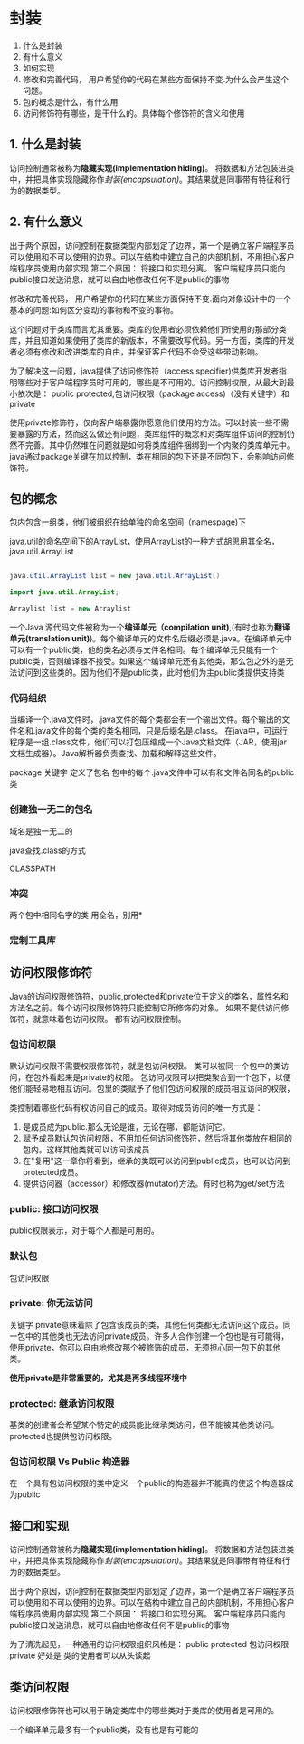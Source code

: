 # 封装

1. 什么是封装
2. 有什么意义
3. 如何实现
4. 修改和完善代码， 用户希望你的代码在某些方面保持不变.为什么会产生这个问题。
5. 包的概念是什么，有什么用
6. 访问修饰符有哪些，是干什么的。具体每个修饰符的含义和使用

## 1. 什么是封装
访问控制通常被称为**隐藏实现(implementation hiding)**。 将数据和方法包装进类中，并把具体实现隐藏称作*封装(encapsulation)*。其结果就是同事带有特征和行为的数据类型。


## 2. 有什么意义
出于两个原因，访问控制在数据类型内部划定了边界，第一个是确立客户端程序员可以使用和不可以使用的边界。可以在结构中建立自己的内部机制，不用担心客户端程序员使用内部实现
第二个原因： 将接口和实现分离。 客户端程序员只能向public接口发送消息，就可以自由地修改任何不是public的事物

修改和完善代码， 用户希望你的代码在某些方面保持不变.面向对象设计中的一个基本的问题:如何区分变动的事物和不变的事物。

这个问题对于类库而言尤其重要。类库的使用者必须依赖他们所使用的那部分类库，并且知道如果使用了类库的新版本，不需要改写代码。另一方面，类库的开发者必须有修改和改进类库的自由，并保证客户代码不会受这些带动影响。

为了解决这一问题，java提供了访问修饰符（access specifier)供类库开发者指明哪些对于客户端程序员时可用的，哪些是不可用的。访问控制权限，从最大到最小依次是： 
public protected,包访问权限（package access)（没有关键字）和private

使用private修饰符，仅向客户端暴露你愿意他们使用的方法。可以封装一些不需要暴露的方法，然而这么做还有问题，类库组件的概念和对类库组件访问的控制仍然不完善。其中仍然堆在问题就是如何将类库组件捆绑到一个内聚的类库单元中。java通过package关键在加以控制，类在相同的包下还是不同包下，会影响访问修饰符。

## 包的概念

包内包含一组类，他们被组织在给单独的命名空间（namespage)下

java.util的命名空间下的ArrayList，使用ArrayList的一种方式胡思用其全名，java.util.ArrayList

```java

java.util.ArrayList list = new java.util.ArrayList()
```

```java
import java.util.ArrayList;

Arraylist list = new Arraylist
```

一个Java 源代码文件被称为一个**编译单元（compilation unit)**,(有时也称为**翻译单元(translation unit)**)。每个编译单元的文件名后缀必须是.java。在编译单元中可以有一个public类，他的类名必须与文件名相同。每个编译单元只能有一个public类，否则编译器不接受。如果这个编译单元还有其他类，那么包之外的是无法访问到这些类的。因为他们不是public类，此时他们为主public类提供支持类

### 代码组织

当编译一个.java文件时，.java文件的每个类都会有一个输出文件。每个输出的文件名和.java文件的每个类的类名相同，只是后缀名是.class。 在java中，可运行程序是一组.class文件，他们可以打包压缩成一个Java文档文件（JAR，使用jar文档生成器）。Java解析器负责查找、加载和解释这些文件。

package 关键字 定义了包名
包中的每个.java文件中可以有和文件名同名的public类

### 创建独一无二的包名

域名是独一无二的

java查找.class的方式

CLASSPATH

### 冲突

两个包中相同名字的类
用全名，别用*

### 定制工具库


##  访问权限修饰符

Java的访问权限修饰符，public,protected和private位于定义的类名，属性名和方法名之前。每个访问权限修饰符只能控制它所修饰的对象。
如果不提供访问修饰符，就意味着包访问权限。 都有访问权限控制。

### 包访问权限
默认访问权限不需要权限修饰符，就是包访问权限。 类可以被同一个包中的类访问，在包外看起来是private的权限。
包访问权限可以把类聚合到一个包下，以便他们能轻易地相互访问。包里的类赋予了他们包访问权限的成员相互访问的权限，

类控制着哪些代码有权访问自己的成员。取得对成员访问的唯一方式是：
1. 是成员成为public.那么无论是谁，无论在哪，都能访问它。
2. 赋予成员默认包访问权限，不用加任何访问修饰符，然后将其他类放在相同的包内。这样其他类就可以访问该成员
3. 在"复用"这一章你将看到，继承的类既可以访问到public成员，也可以访问到protected成员。
4. 提供访问器（accessor）和修改器(mutator)方法。有时也称为get/set方法


### public: 接口访问权限

public权限表示，对于每个人都是可用的。
### 默认包

包访问权限
### private: 你无法访问

关键字 private意味着除了包含该成员的类，其他任何类都无法访问这个成员。同一包中的其他类也无法访问private成员。许多人合作创建一个包也是有可能得，使用private，你可以自由地修改那个被修饰的成员，无须担心同一包下的其他类。

**使用private是非常重要的，尤其是再多线程环境中**

### protected: 继承访问权限

基类的创建者会希望某个特定的成员能比继承类访问，但不能被其他类访问。
protected也提供包访问权限。

### 包访问权限 Vs Public 构造器

在一个具有包访问权限的类中定义一个public的构造器并不能真的使这个构造器成为public

## 接口和实现


访问控制通常被称为**隐藏实现(implementation hiding)**。 将数据和方法包装进类中，并把具体实现隐藏称作*封装(encapsulation)*。其结果就是同事带有特征和行为的数据类型。

出于两个原因，访问控制在数据类型内部划定了边界，第一个是确立客户端程序员可以使用和不可以使用的边界。可以在结构中建立自己的内部机制，不用担心客户端程序员使用内部实现
第二个原因： 将接口和实现分离。 客户端程序员只能向public接口发送消息，就可以自由地修改任何不是public的事物

为了清洗起见，一种通用的访问权限组织风格是： public protected 包访问权限 private
好处是 类的使用者可以从头读起

## 类访问权限

访问权限修饰符也可以用于确定类库中的哪些类对于类库的使用者是可用的。

一个编译单元最多有一个public类，没有也是有可能的

